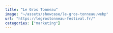 ```yaml
---
title: "Le Gros Tonneau"
image: "~/assets/showcase/le-gros-tonneau.webp"
url: "https://legrostonneau-festival.fr/"
categories: ["marketing"]
---
```

